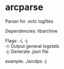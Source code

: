 # arcparse
Parser for .evtc logfiles

Dependencies: libarchive

Flags: -i, -j\
-i: Output general logstats\
-j: Generate .json file


example: ./arcdps -j <logname>
